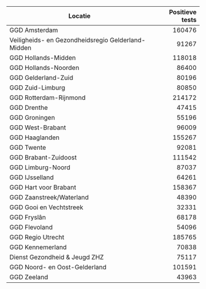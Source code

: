 | Locatie | Positieve tests |
|---------|----------------:|
| GGD Amsterdam                            | 160476 |
| Veiligheids- en Gezondheidsregio Gelderland-Midden | 91267 |
| GGD Hollands-Midden                      | 118018 |
| GGD Hollands-Noorden                     | 86400 |
| GGD Gelderland-Zuid                      | 80196 |
| GGD Zuid-Limburg                         | 80850 |
| GGD Rotterdam-Rijnmond                   | 214172 |
| GGD Drenthe                              | 47415 |
| GGD Groningen                            | 55196 |
| GGD West-Brabant                         | 96009 |
| GGD Haaglanden                           | 155267 |
| GGD Twente                               | 92081 |
| GGD Brabant-Zuidoost                     | 111542 |
| GGD Limburg-Noord                        | 87037 |
| GGD IJsselland                           | 64261 |
| GGD Hart voor Brabant                    | 158367 |
| GGD Zaanstreek/Waterland                 | 48390 |
| GGD Gooi en Vechtstreek                  | 32331 |
| GGD Fryslân                              | 68178 |
| GGD Flevoland                            | 54096 |
| GGD Regio Utrecht                        | 185765 |
| GGD Kennemerland                         | 70838 |
| Dienst Gezondheid & Jeugd ZHZ            | 75117 |
| GGD Noord- en Oost-Gelderland            | 101591 |
| GGD Zeeland                              | 43963 |
